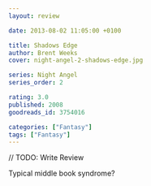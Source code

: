 ```yaml
---
layout: review

date: 2013-08-02 11:05:00 +0100

title: Shadows Edge
author: Brent Weeks
cover: night-angel-2-shadows-edge.jpg

series: Night Angel
series_order: 2

rating: 3.0
published: 2008
goodreads_id: 3754016

categories: ["Fantasy"]
tags: ["Fantasy"]
---
```


// TODO: Write Review

Typical middle book syndrome?
